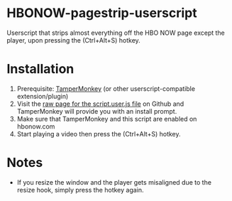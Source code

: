 # HBONOW-pagestrip-userscript
Userscript that strips almost everything off the HBO NOW page except the player, upon pressing the (Ctrl+Alt+S) hotkey.

# Installation
1. Prerequisite: [TamperMonkey](https://tampermonkey.net/) (or other userscript-compatible extension/plugin)
2. Visit the [raw page for the script.user.js file](https://github.com/Andoryuuta/HBONOW-pagestrip-userscript/raw/master/script.user.js) on Github and TamperMonkey will provide you with an install prompt.
3. Make sure that TamperMonkey and this script are enabled on hbonow.com
4. Start playing a video then press the (Ctrl+Alt+S) hotkey.


# Notes
* If you resize the window and the player gets misaligned due to the resize hook, simply press the hotkey again.

